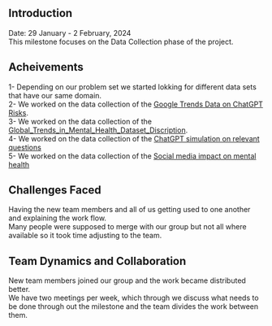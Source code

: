 ## Introduction
Date: 29 January - 2 February, 2024                                                                                                                              
This milestone focuses on the Data Collection phase of the project.

## Acheivements
1- Depending on our problem set we started lokking for different data sets that have our same domain.                                                            
2- We worked on the data collection of the [Google Trends Data on ChatGPT Risks](2_data_collection/Google_Trends_On_ChatGPT_Risks.md).                           
3- We worked on the data collection of the [Global_Trends_in_Mental_Health_Dataset_Discription](2_data_collection/Global_Trends_in_Mental_Health_Dataset_Discription.md).                                                                                       
4- We worked on the data collection of the [ChatGPT simulation on relevant questions](https://github.com/MIT-Emerging-Talent/2024-group-03-cdsp/blob/main/3_data_analysis/chatgpt_simulation/README.md)                                                                                                     
5- We worked on the data collection of the [Social media impact on mental health](https://github.com/MIT-Emerging-Talent/2024-group-03-cdsp/blob/main/2_data_collection/Social_Media_impact_on_Mental_Health.md)                                                                                        

## Challenges Faced
Having the new team members and all of us getting used to one another and explaining the work flow.                                                              
Many people were supposed to merge with our group but not all where available so it took time adjusting to the team.                                             

## Team Dynamics and Collaboration
New team members joined our group and the work became distributed better.                                                                                        
We have two meetings per week, which through we discuss what needs to be done through out the milestone and the team divides the work between them.
